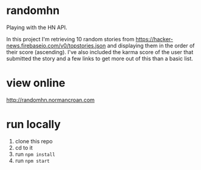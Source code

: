 # randomhn
Playing with the HN API.

In this project I'm retrieving 10 random stories from https://hacker-news.firebaseio.com/v0/topstories.json and displaying them in the order of their score (ascending). I've also included the karma score of the user that submitted the story and a few links to get more out of this than a basic list.

# view online
http://randomhn.normancroan.com

# run locally
1. clone this repo
2. cd to it
3. run `npm install`
4. run `npm start`
